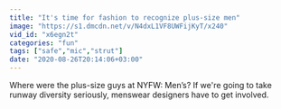 ```yaml
---
title: "It's time for fashion to recognize plus-size men"
image: "https://s1.dmcdn.net/v/N4dxL1VF8UWFijKyT/x240"
vid_id: "x6egn2t"
categories: "fun"
tags: ["safe","mic","strut"]
date: "2020-08-26T20:14:06+03:00"
---
```

Where were the plus-size guys at NYFW: Men’s? If we're going to take runway diversity seriously, menswear designers have to get involved.
